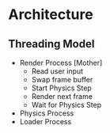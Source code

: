 # Architecture

## Threading Model

* Render Process [Mother]
    * Read user input
    * Swap frame buffer
    * Start Physics Step
    * Render next frame
    * Wait for Physics Step
* Physics Process
* Loader Process